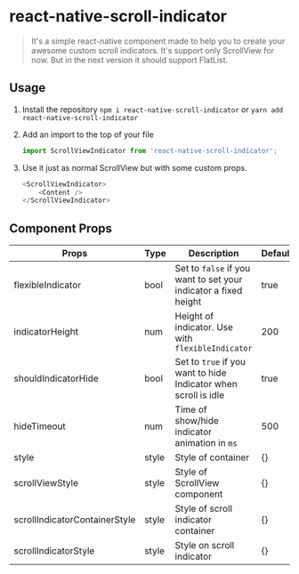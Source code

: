 # react-native-scroll-indicator

> It's a simple react-native component made to help you to create your awesome custom scroll indicators. It's support only ScrollView for now. But in the next version it should support FlatList.

## Usage
1. Install the repository
    `npm i react-native-scroll-indicator`
    or
    `yarn add react-native-scroll-indicator`


2. Add an import to the top of your file
    ```javascript
    import ScrollViewIndicator from 'react-native-scroll-indicator';
    ```
3. Use it just as normal ScrollView but with some custom props.
    ```javascript
    <ScrollViewIndicator>
        <Content />
    </ScrollViewIndicator>
    ```
    
## Component Props

| Props                | Type              | Description                                                                                                                                                                                     | Default |
|----------------------|-------------------|-------------------------------------------------------------------------------------------------------------------------------------------------------------------------------------------------|---------|
| flexibleIndicator               | bool             | Set to `false` if you want to set your indicator a fixed height | true      |
| indicatorHeight              | num               | Height of indicator. Use with `flexibleIndicator`                                                                                                                                                                       | 200       |
| shouldIndicatorHide               | bool   | Set to `true` if you want to hide Indicator when scroll is idle | true
| hideTimeout | num | Time of show/hide indicator animation in `ms`   | 500    |
| style     | style            | Style of container | {} |
| scrollViewStyle     | style            | Style of ScrollView component | {} |
| scrollIndicatorContainerStyle     | style            | Style of scroll indicator container | {} |
| scrollIndicatorStyle     | style            | Style on scroll indicator | {} |
